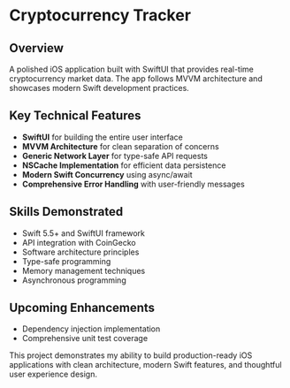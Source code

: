 # Cryptocurrency Tracker

## Overview
A polished iOS application built with SwiftUI that provides real-time cryptocurrency market data. The app follows MVVM architecture and showcases modern Swift development practices.

## Key Technical Features
- **SwiftUI** for building the entire user interface
- **MVVM Architecture** for clean separation of concerns
- **Generic Network Layer** for type-safe API requests
- **NSCache Implementation** for efficient data persistence
- **Modern Swift Concurrency** using async/await
- **Comprehensive Error Handling** with user-friendly messages

## Skills Demonstrated
- Swift 5.5+ and SwiftUI framework
- API integration with CoinGecko
- Software architecture principles
- Type-safe programming
- Memory management techniques
- Asynchronous programming

## Upcoming Enhancements
- Dependency injection implementation
- Comprehensive unit test coverage

This project demonstrates my ability to build production-ready iOS applications with clean architecture, modern Swift features, and thoughtful user experience design.

